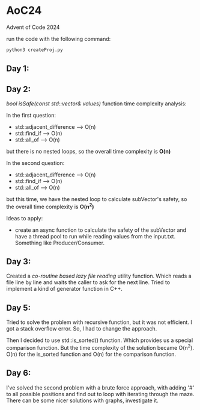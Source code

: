 # AoC24
Advent of Code 2024 


run the code with the following command: 
```bash
python3 createProj.py
```
## Day 1: 

## Day 2: 
_bool isSafe(const std::vector<int>& values)_ function time complexity analysis:

In the first question: 

- std::adjacent_difference --> O(n)
- std::find_if --> O(n)
- std::all_of --> O(n)

but there is no nested loops, so the overall time complexity is **O(n)**

In the second question:

- std::adjacent_difference --> O(n)
- std::find_if --> O(n)
- std::all_of --> O(n)

but this time, we have the nested loop to calculate subVector's safety, so the overall time complexity is **O(n<sup>2</sup>)**

Ideas to apply: 
- create an async function to calculate the safety of the subVector and have a 
thread pool to run while reading values from the input.txt. Something like Producer/Consumer. 

## Day 3:

Created a _co-routine based lazy file reading_ utility function. 
Which reads a file line by line and waits the caller to ask for the next line.
Tried to implement a kind of generator function in C++.

## Day 5: 
Tried to solve the problem with recursive function, but it was not efficient. I got 
a stack overflow error. So, I had to change the approach. 

Then I decided to use std::is_sorted() function. Which provides us a special comparison function.
But the time complexity of the solution became O(n<sup>2</sup>).
O(n) for the is_sorted function and O(n) for the comparison function.

## Day 6:
I've solved the second problem with a brute force approach, with adding '#' to all possible positions and find out to loop with iterating through the maze. 
There can be some nicer solutions with graphs, investigate it. 


